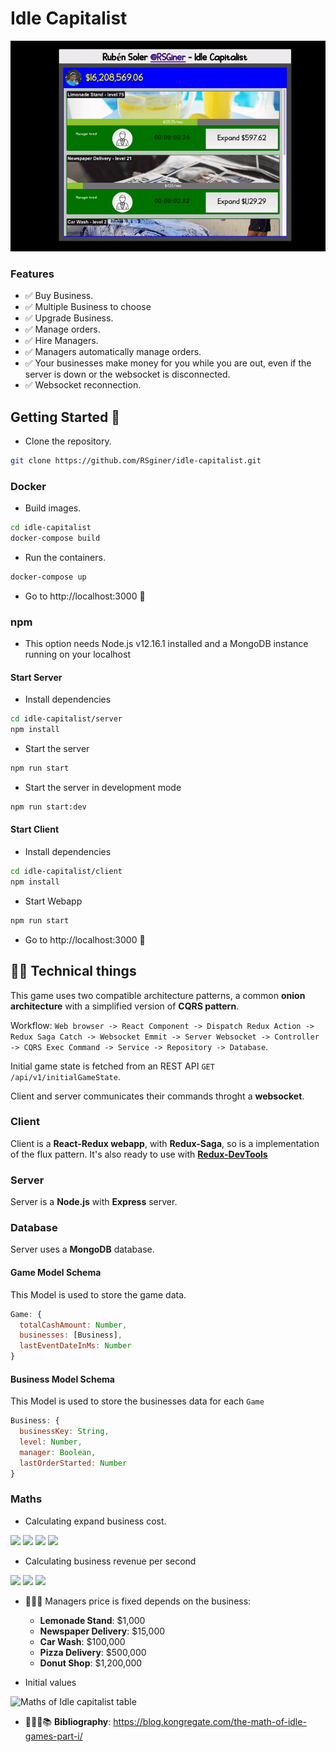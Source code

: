 # Idle Capitalist
<span style="display:block;text-align:center">

![alt text](https://raw.githubusercontent.com/RSginer/idle-capitalist/master/screenshot.gif "Idle Capitalist")

</span>


### Features
  - ✅ Buy Business.
  - ✅ Multiple Business to choose
  - ✅ Upgrade Business.
  - ✅ Manage orders.
  - ✅ Hire Managers.
  - ✅ Managers automatically manage orders.
  - ✅ Your businesses make money for you while you are out, even if the server is down or the websocket is disconnected.
  - ✅ Websocket reconnection.

## Getting Started 🎉
* Clone the repository. 
```bash
git clone https://github.com/RSginer/idle-capitalist.git
```
### Docker
* Build images.
```bash
cd idle-capitalist
docker-compose build
```

* Run the containers.
```bash 
docker-compose up
```

* Go to http://localhost:3000 🤘
### npm
* This option needs Node.js v12.16.1 installed and a MongoDB instance running on your localhost
#### Start Server

* Install dependencies
```bash
cd idle-capitalist/server
npm install
```

* Start the server
```bash
npm run start
```

* Start the server in development mode
```bash
npm run start:dev
```
#### Start Client
* Install dependencies
```bash
cd idle-capitalist/client
npm install
```

* Start Webapp
```bash
npm run start
```

* Go to http://localhost:3000 🤘

## 👨‍💻 Technical things
This game uses two compatible architecture patterns, a common **onion architecture** with a simplified version of **CQRS pattern**.

Workflow: 
`Web browser -> React Component -> Dispatch Redux Action -> Redux Saga Catch -> Websocket Emmit -> Server Websocket -> Controller -> CQRS Exec Command -> Service -> Repository -> Database`.

Initial game state is fetched from an REST API `GET /api/v1/initialGameState`.

Client and server communicates their commands throght a **websocket**.

### Client
Client is a **React-Redux webapp**, with **Redux-Saga**, so is a implementation of the flux pattern.
It's also ready to use with **[Redux-DevTools](https://chrome.google.com/webstore/detail/redux-devtools/lmhkpmbekcpmknklioeibfkpmmfibljd?hl=en)**

### Server
Server is a **Node.js** with **Express** server.

### Database
Server uses a **MongoDB** database.

#### Game Model Schema
This Model is used to store the game data.
```js
Game: {
  totalCashAmount: Number,
  businesses: [Business],
  lastEventDateInMs: Number
}
```

#### Business Model Schema
This Model is used to store the businesses data for each `Game`
```js
Business: {
  businessKey: String,
  level: Number,
  manager: Boolean,
  lastOrderStarted: Number
}
```
### Maths
* Calculating expand business cost.

<img src="https://render.githubusercontent.com/render/math?math=cost_{next} = cost_{base} \times (rate_{growth})^{owned}">
<img src="https://render.githubusercontent.com/render/math?math=cost_{base} = {Initial Cost}">
<img src="https://render.githubusercontent.com/render/math?math=rate_{growth} = {Coefficient}">
<img src="https://render.githubusercontent.com/render/math?math=owned = {Business Level}">

* Calculating business revenue per second
<img src="https://render.githubusercontent.com/render/math?math=production_{total} = (production_{base} \times owned)">
<img src="https://render.githubusercontent.com/render/math?math=owned = {Business Level}">
<img src="https://render.githubusercontent.com/render/math?math=production_{base} = {Initial Productivity}">


* 👨🏻‍💼 Managers price is fixed depends on the business:
  - **Lemonade Stand**: $1,000
  - **Newspaper Delivery**: $15,000
  - **Car Wash**: $100,000
  - **Pizza Delivery**: $500,000
  - **Donut Shop**: $1,200,000

* Initial values

<img src="https://cdn1.kongcdn.com/assets/files/0001/8435/anthony_idle_1.png" alt="Maths of Idle capitalist table" width="500px" />

* 👨🏻‍🎓📚 **Bibliography**: https://blog.kongregate.com/the-math-of-idle-games-part-i/
